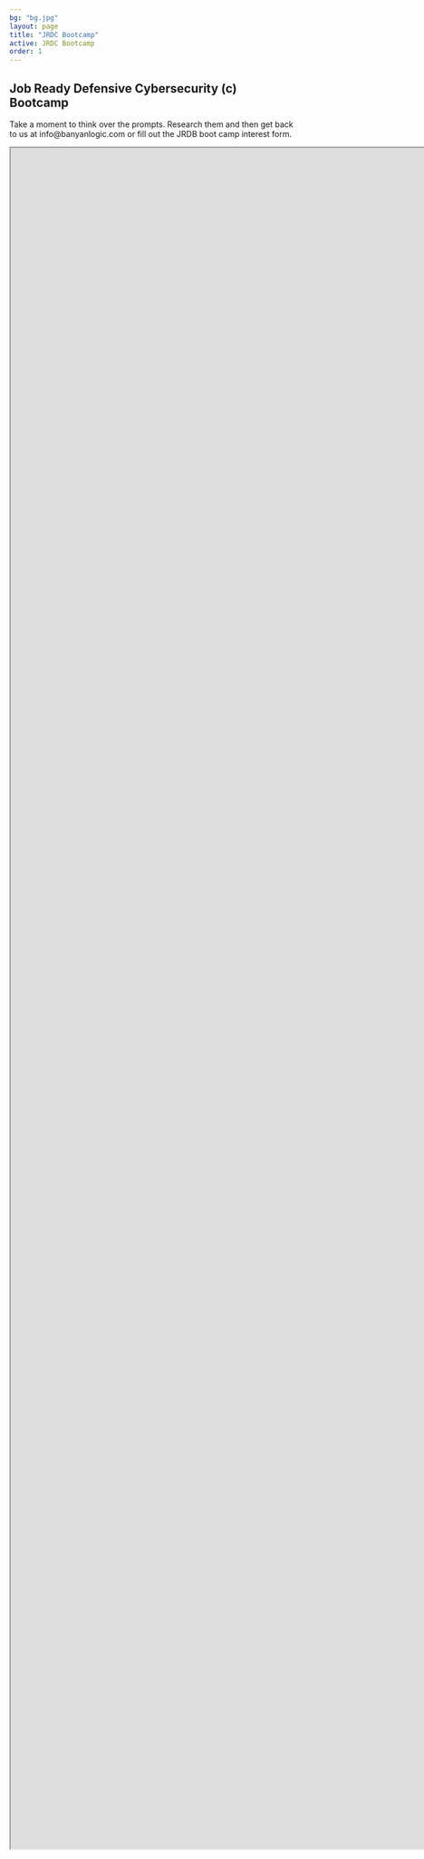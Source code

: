 ```yaml
---
bg: "bg.jpg"
layout: page
title: "JRDC Bootcamp"
active: JRDC Bootcamp
order: 1
---
```

## Job Ready Defensive Cybersecurity (c) Bootcamp
<p>
Take a moment to think over the prompts. Research them and then get back to us at info@banyanlogic.com or fill out the JRDB boot camp interest form.
<p>
<iframe width="2000" height="3000" src="https://sway.office.com/s/tGY8DyDZB6qsbOH4/embed"></iframe>

